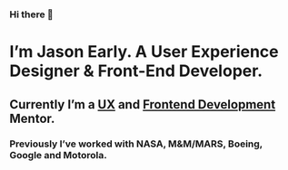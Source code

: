 ### Hi there 👋

<!--
**jasonearly/jasonearly** is a ✨ _special_ ✨ repository because its `README.md` (this file) appears on your GitHub profile.

Here are some ideas to get you started:

- 🔭 I’m currently working on ...
- 🌱 I’m currently learning ...
- 👯 I’m looking to collaborate on ...
- 🤔 I’m looking for help with ...
- 💬 Ask me about ...
- 📫 How to reach me: ...
- 😄 Pronouns: ...
- ⚡ Fun fact: ...
-->

# I’m Jason Early. A User Experience Designer & Front-End Developer.
## Currently I’m a <a href="">UX</a> and <a href="">Frontend Development</a> Mentor.
### Previously I’ve worked with NASA, M&M/MARS, Boeing, Google and Motorola.
